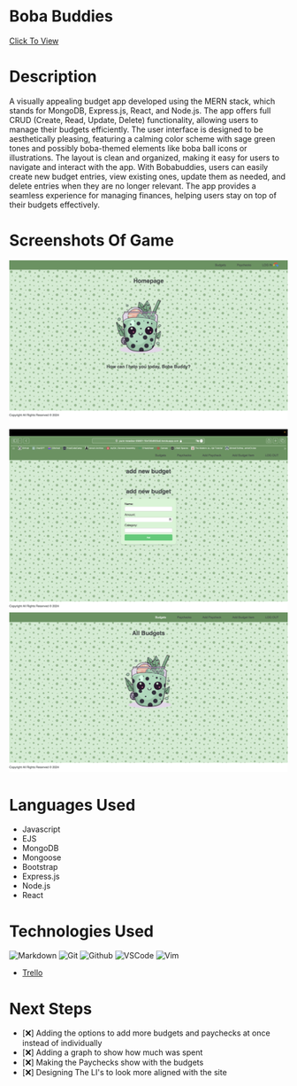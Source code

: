 # Boba Buddies
[Click To View](https://pure-meadow-05801-10e130d920a0.herokuapp.com/)


# Description 

 A visually appealing budget app developed using the MERN stack, which stands for MongoDB, Express.js, React, and Node.js. 
 The app offers full CRUD (Create, Read, Update, Delete) functionality, allowing users to manage their budgets efficiently.
The user interface is designed to be aesthetically pleasing, featuring a calming color scheme with sage green tones and possibly boba-themed elements like boba ball icons or illustrations. 
The layout is clean and organized, making it easy for users to navigate and interact with the app.
With Bobabuddies, users can easily create new budget entries, view existing ones, update them as needed, and delete entries when they are no longer relevant. 
The app provides a seamless experience for managing finances, helping users stay on top of their budgets effectively.

# Screenshots Of Game

<img
    src="https://github.com/SageSpellman/Boba-Buddies/blob/main/public/images/website%20Home%20page.png"
    width="700"/> 

<img
    src="https://github.com/SageSpellman/Boba-Buddies/blob/main/public/images/Add%20Budget.png"
    width="700"/>
<img
    src="https://github.com/SageSpellman/Boba-Buddies/blob/main/public/images/Budget%20Page.png"
    width="700"/>

    
# Languages Used
 - Javascript
 - EJS
 - MongoDB
 - Mongoose
 - Bootstrap
 - Express.js
 - Node.js
 - React

# Technologies Used
  ![Markdown](https://img.shields.io/badge/-Markdown-05122A?style=flat&logo=markdown)
  ![Git](https://img.shields.io/badge/-Git-05122A?style=flat&logo=git)
  ![Github](https://img.shields.io/badge/-GitHub-05122A?style=flat&logo=github)
  ![VSCode](https://img.shields.io/badge/-VS_Code-05122A?style=flat&logo=visualstudio)
  ![Vim](https://img.shields.io/badge/-Vim-05122A?style=flat&logo=vim)

  - [Trello](https://trello.com/invite/b/GacX5rrt/ATTI7529e9154dbe6278f3cb5c36a46eb22799EB9EF8/boba-buddies)

  


# Next Steps

- [:x:] Adding the options to add more budgets and paychecks at once instead of individually
- [:x:] Adding a graph to show how much was spent
- [:x:] Making the Paychecks show with the budgets
- [:x:] Designing The LI's to look more aligned with the site
